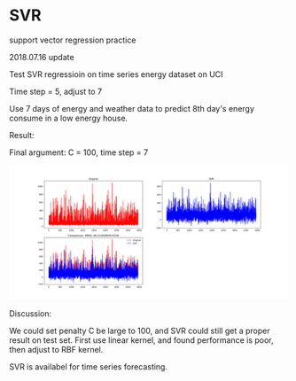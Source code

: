 # SVR
support vector regression practice


2018.07.16 update

Test SVR regressioin on time series energy dataset on UCI

Time step = 5, adjust to 7

Use 7 days of energy and weather data to predict 8th day's energy consume in a low energy house.

Result:

Final argument: C = 100, time step = 7

![img](https://github.com/laurence-lin/SVR/blob/master/SVR_time_series_forecasting.png)

Discussion:

We could set penalty C be large to 100, and SVR could still get a proper result on test set.
First use linear kernel, and found performance is poor, then adjust to RBF kernel.

SVR is availabel for time series forecasting.
